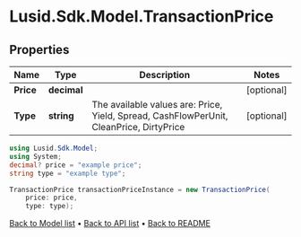 # Lusid.Sdk.Model.TransactionPrice

## Properties

Name | Type | Description | Notes
------------ | ------------- | ------------- | -------------
**Price** | **decimal** |  | [optional] 
**Type** | **string** | The available values are: Price, Yield, Spread, CashFlowPerUnit, CleanPrice, DirtyPrice | [optional] 

```csharp
using Lusid.Sdk.Model;
using System;
decimal? price = "example price";
string type = "example type";

TransactionPrice transactionPriceInstance = new TransactionPrice(
    price: price,
    type: type);
```

[Back to Model list](../README.md#documentation-for-models) &#8226; [Back to API list](../README.md#documentation-for-api-endpoints) &#8226; [Back to README](../README.md)
